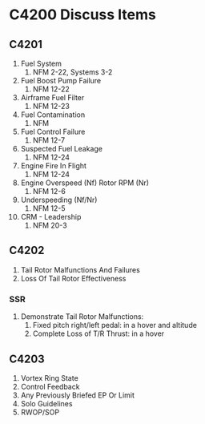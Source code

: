 # C4200 Discuss Items

## C4201

1. Fuel System
    1. NFM 2-22, Systems 3-2
1. Fuel Boost Pump Failure
    1. NFM 12-22
1. Airframe Fuel Filter
    1. NFM 12-23
1. Fuel Contamination
    1. NFM
1. Fuel Control Failure
    1. NFM 12-7
1. Suspected Fuel Leakage
    1. NFM 12-24
1. Engine Fire In Flight
    1. NFM 12-24
1. Engine Overspeed (Nf) Rotor RPM (Nr)
    1. NFM 12-6
1. Underspeeding (Nf/Nr)
    1. NFM 12-5
1. CRM - Leadership
    1. NFM 20-3

## C4202

1. Tail Rotor Malfunctions And Failures
1. Loss Of Tail Rotor Effectiveness

### SSR

1. Demonstrate Tail Rotor Malfunctions:
    1. Fixed pitch right/left pedal: in a hover and altitude
    1. Complete Loss of T/R Thrust: in a hover

## C4203

1. Vortex Ring State
1. Control Feedback
1. Any Previously Briefed EP Or Limit
1. Solo Guidelines
1. RWOP/SOP
